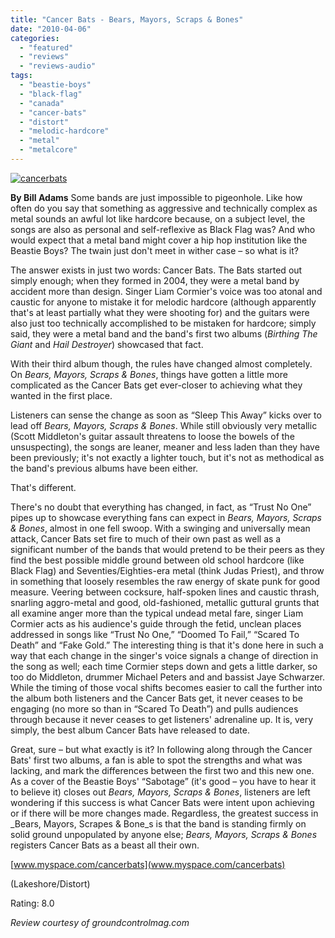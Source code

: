 ```yaml
---
title: "Cancer Bats - Bears, Mayors, Scraps & Bones"
date: "2010-04-06"
categories: 
  - "featured"
  - "reviews"
  - "reviews-audio"
tags: 
  - "beastie-boys"
  - "black-flag"
  - "canada"
  - "cancer-bats"
  - "distort"
  - "melodic-hardcore"
  - "metal"
  - "metalcore"
---
```


[![cancerbats](http://www.hellbound.ca/wp-content/uploads/2010/04/cancerbats.jpg "cancerbats")](http://www.hellbound.ca/wp-content/uploads/2010/04/cancerbats.jpg)

**By Bill Adams** Some bands are just impossible to pigeonhole. Like how often do you say that something as aggressive and technically complex as metal sounds an awful lot like hardcore because, on a subject level, the songs are also as personal and self-reflexive as Black Flag was? And who would expect that a metal band might cover a hip hop institution like the Beastie Boys? The twain just don't meet in wither case – so what is it?

The answer exists in just two words: Cancer Bats. The Bats started out simply enough; when they formed in 2004, they were a metal band by accident more than design. Singer Liam Cormier's voice was too atonal and caustic for anyone to mistake it for melodic hardcore (although apparently that's at least partially what they were shooting for) and the guitars were also just too technically accomplished to be mistaken for hardcore; simply said, they were a metal band and the band's first two albums (_Birthing The Giant_ and _Hail Destroyer_) showcased that fact.

With their third album though, the rules have changed almost completely. On _Bears, Mayors, Scraps & Bones_, things have gotten a little more complicated as the Cancer Bats get ever-closer to achieving what they wanted in the first place.

Listeners can sense the change as soon as “Sleep This Away” kicks over to lead off _Bears, Mayors, Scraps & Bones_. While still obviously very metallic (Scott Middleton's guitar assault threatens to loose the bowels of the unsuspecting), the songs are leaner, meaner and less laden than they have been previously; it's not exactly a lighter touch, but it's not as methodical as the band's previous albums have been either.

That's different.

There's no doubt that everything has changed, in fact, as “Trust No One” pipes up to showcase everything fans can expect in _Bears, Mayors, Scraps & Bones_, almost in one fell swoop. With a swinging and universally mean attack, Cancer Bats set fire to much of their own past as well as a significant number of the bands that would pretend to be their peers as they find the best possible middle ground between old school hardcore (like Black Flag) and Seventies/Eighties-era metal (think Judas Priest), and throw in something that loosely resembles the raw energy of skate punk for good measure. Veering between cocksure, half-spoken lines and caustic thrash, snarling aggro-metal and good, old-fashioned, metallic guttural grunts that all examine anger more than the typical undead metal fare, singer Liam Cormier acts as his audience's guide through the fetid, unclean places addressed in songs like “Trust No One,” “Doomed To Fail,” “Scared To Death” and “Fake Gold.” The interesting thing is that it's done here in such a way that each change in the singer's voice signals a change of direction in the song as well; each time Cormier steps down and gets a little darker, so too do Middleton, drummer Michael Peters and and bassist Jaye Schwarzer. While the timing of those vocal shifts becomes easier to call the further into the album both listeners and the Cancer Bats get, it never ceases to be engaging (no more so than in “Scared To Death”) and pulls audiences through because it never ceases to get listeners' adrenaline up. It is, very simply, the best album Cancer Bats have released to date.

Great, sure – but what exactly is it? In following along through the Cancer Bats' first two albums, a fan is able to spot the strengths and what was lacking, and mark the differences between the first two and this new one. As a cover of the Beastie Boys' “Sabotage” (it's good – you have to hear it to believe it) closes out _Bears, Mayors, Scraps & Bones_, listeners are left wondering if this success is what Cancer Bats were intent upon achieving or if there will be more changes made. Regardless, the greatest success in _Bears, Mayors, Scrapes & Bone_s is that the band is standing firmly on solid ground unpopulated by anyone else; _Bears, Mayors, Scraps & Bones_ registers Cancer Bats as a beast all their own.

[www.myspace.com/cancerbats](www.myspace.com/cancerbats)

(Lakeshore/Distort)

Rating: 8.0

_Review courtesy of groundcontrolmag.com_
